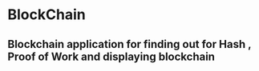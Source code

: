 # BlockChain

## Blockchain application  for finding out for Hash , Proof of Work  and displaying blockchain 